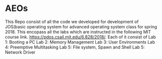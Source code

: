 # AEOs
This Repo consist of all the code we developed for development of JOS(basic operating system for advanced operating system class for spring 2018.
This encopass all the labs which are instructed in the following MIT course link.
https://pdos.csail.mit.edu/6.828/2018/.
Each of it consist of 
Lab 1: Booting a PC 
Lab 2: Memory Management
Lab 3: User Environments
Lab 4: Preemptive Multitasking
Lab 5: File system, Spawn and Shell
Lab 5: Network Driver 
